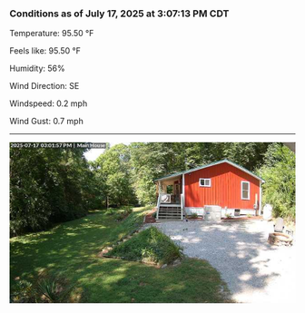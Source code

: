 ### Conditions as of July 17, 2025 at 3:07:13 PM CDT 

Temperature: 95.50 &deg;F

Feels like: 95.50 &deg;F

Humidity: 56%

Wind Direction: SE

Windspeed: 0.2 mph

Wind Gust: 0.7 mph

---

<img src="./images/latest.jpeg"/>

